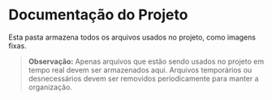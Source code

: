 # Documentação do Projeto

Esta pasta armazena todos os arquivos usados no projeto, como imagens fixas.

> **Observação:** Apenas arquivos que estão sendo usados no projeto em tempo real devem ser armazenados aqui. Arquivos temporários ou desnecessários devem ser removidos periodicamente para manter a organização.
